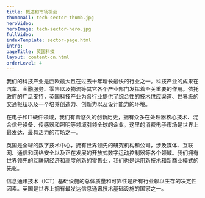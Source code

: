 ```yaml
---
title: 概述和市场机会
thumbnail: tech-sector-thumb.jpg
heroVideo: 
heroImage: tech-sector-hero.jpg
fullVideo: 
indexTemplate: sector-page.html
intro: 
pageTitle: 英国科技
layout: content-cn.html
orderLevel: 4
---
```


我们的科技产业是西欧最大且在过去十年增长最快的行业之一。科技产业的成果在汽车、金融服务、零售以及物流等其它各个产业部门发挥着至关重要的作用。依托政府的广泛支持，英国科技产业为各行业提供了综合性的技术供应渠道、世界级的交通枢纽以及一个培养创造力、创新力以及设计能力的环境。

在电子和IT硬件领域，我们有着悠久的创新历史，拥有众多在处理器核心技术、混合信号设备、传感器和照明等领域引领全球的企业。这里的消费电子市场是世界上最发达、最具活力的市场之一。



英国是全球的数字技术中心，拥有世界领先的研究机构和公司，涉及媒体、互联网、通信和网络安全以及正在发展的开放式数字运动控制器等各个领域。我们拥有世界领先的互联网经济和高度创新的零售业，我们也是运用新技术和新商业模式的先驱。

信息通讯技术（ICT）基础设施的总体质量和可靠性是所有行业赖以生存的决定性因素。英国是世界上拥有最发达信息通讯技术基础设施的国家之一。